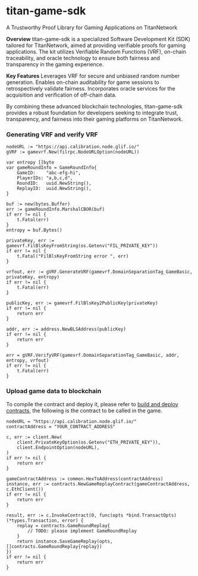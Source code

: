 # titan-game-sdk
A Trustworthy Proof Library for Gaming Applications on TitanNetwork

**Overview**
titan-game-sdk is a specialized Software Development Kit (SDK) tailored for TitanNetwork, aimed at providing verifiable proofs for gaming applications. The kit utilizes Verifiable Random Functions (VRF), on-chain traceability, and oracle technology to ensure both fairness and transparency in the gaming experience.

**Key Features**
Leverages VRF for secure and unbiased random number generation.
Enables on-chain auditability for game sessions to retrospectively validate fairness.
Incorporates oracle services for the acquisition and verification of off-chain data.

By combining these advanced blockchain technologies, titan-game-sdk provides a robust foundation for developers seeking to integrate trust, transparency, and fairness into their gaming platforms on TitanNetwork.

### Generating VRF and verify VRF 
	nodeURL := "https://api.calibration.node.glif.io/"
	gVRF := gamevrf.New(filrpc.NodeURLOption(nodeURL))

	var entropy []byte
	var gameRoundInfo = GameRoundInfo{
		GameID:    "abc-efg-hi",
		PlayerIDs: "a,b,c,d",
		RoundID:   uuid.NewString(),
		ReplayID:  uuid.NewString(),
	}

	buf := new(bytes.Buffer)
	err := gameRoundInfo.MarshalCBOR(buf)
	if err != nil {
		t.Fatal(err)
	}
	entropy = buf.Bytes()

    privateKey, err := gamevrf.FilBlsKeyFromString(os.Getenv("FIL_PRIVATE_KEY"))
	if err != nil {
		t.Fatal("FilBlsKeyFromString error ", err)
	}

	vrfout, err := gVRF.GenerateVRF(gamevrf.DomainSeparationTag_GameBasic, privateKey, entropy)
	if err != nil {
		t.Fatal(err)
	}

	publicKey, err := gamevrf.FilBlsKey2PublicKey(privateKey)
	if err != nil {
		return err
	}

	addr, err := address.NewBLSAddress(publicKey)
	if err != nil {
		return err
	}

    err = gVRF.VerifyVRF(gamevrf.DomainSeparationTag_GameBasic, addr, entropy, vrfout)
	if err != nil {
		t.Fatal(err)
	}

### Upload game data to blockchain
To compile the contract and deploy it, please refer to [build and deploy contracts](contracts/README.md), the following is the contract to be called in the game.
    
    nodeURL = "https://api.calibration.node.glif.io/"
	contractAddress = "YOUR_CONTRACT_ADDRESS"

    c, err := client.New(
		client.PrivateKeyOption(os.Getenv("ETH_PRIVATE_KEY")),
		client.EndpointOption(nodeURL),
	)
	if err != nil {
		return err
	}

	gameContractAddress := common.HexToAddress(contractAddress)
	instance, err := contracts.NewGameReplayContract(gameContractAddress, c.EthClient())
	if err != nil {
		return err
	}

	result, err := c.InvokeContract(0, func(opts *bind.TransactOpts) (*types.Transaction, error) {
        replay = contracts.GameRoundReplay{
            // TODO: please implement GameRoundReplay
        }
		return instance.SaveGameReplay(opts, []contracts.GameRoundReplay{replay})
	})
	if err != nil {
		return err
	}